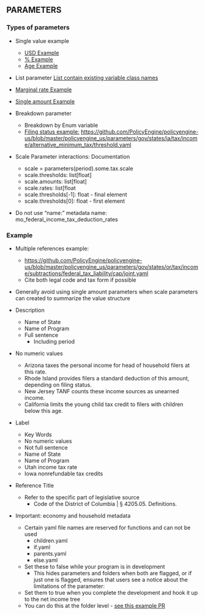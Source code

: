 ## PARAMETERS

### Types of parameters
- Single value example
  - [USD Example](https://github.com/PolicyEngine/policyengine-us/blob/master/policyengine_us/parameters/gov/states/dc/tax/income/credits/eitc/without_children/phase_out/start.yaml)
  - [% Example](https://github.com/PolicyEngine/policyengine-us/blob/master/policyengine_us/parameters/gov/states/dc/tax/income/credits/eitc/with_children/match.yaml) 
  - [Age Example](https://github.com/PolicyEngine/policyengine-us/blob/master/policyengine_us/parameters/gov/states/ma/tax/income/exemptions/aged/age.yaml)

- List parameter
 [List contain existing variable class names](https://github.com/PolicyEngine/policyengine-us/blob/master/policyengine_us/parameters/gov/states/dc/dhs/tanf/income/earned.yaml)
- [Marginal rate Example](https://github.com/PolicyEngine/policyengine-us/blob/master/policyengine_us/parameters/gov/states/ny/tax/income/main/joint.yaml)
- [Single amount Example](https://github.com/PolicyEngine/policyengine-us/blob/master/policyengine_us/parameters/gov/states/or/tax/income/subtractions/federal_tax_liability/cap/joint.yaml)
- Breakdown parameter
  - Breakdown by Enum variable
  - [Filing status example:](https://github.com/PolicyEngine/policyengine-us/blob/master/policyengine_us/variables/household/demographic/tax_unit/filing_status.py) https://github.com/PolicyEngine/policyengine-us/blob/master/policyengine_us/parameters/gov/states/ia/tax/income/alternative_minimum_tax/threshold.yaml

- Scale Parameter interactions: Documentation
  - scale = parameters(period).some.tax.scale
  - scale.thresholds: list[float]
  - scale.amounts: list[float]
  - scale.rates: list[float
  - scale.thresholds[-1]: float - final element
  - scale.thresholds[0]: float - first element
- Do not use “name:” metadata
   name: mo_federal_income_tax_deduction_rates


### Example

- Multiple references example:
    - https://github.com/PolicyEngine/policyengine-us/blob/master/policyengine_us/parameters/gov/states/or/tax/income/subtractions/federal_tax_liability/cap/joint.yaml 
    - Cite both legal code and tax form if possible
- Generally avoid using single amount parameters when scale parameters can created to summarize the value structure 
- Description
    - Name of State
    - Name of Program 
    - Full sentence 
        - Including period
- No numeric values
    - Arizona taxes the personal income for head of household filers at this rate.
    - Rhode Island provides filers a standard deduction of this amount, depending on filing status.
    - New Jersey TANF counts these income sources as unearned income.
    - California limits the young child tax credit to filers with children below this age.
- Label
    - Key Words
    - No numeric values
    - Not full sentence
    - Name of State
    - Name of Program
    - Utah income tax rate
    - Iowa nonrefundable tax credits
- Reference Title
    - Refer to the specific part of legislative source
       - Code of the District of Columbia | § 4205.05. Definitions.

- Important: economy and household metadata
    - Certain yaml file names are reserved for functions and can not be used 
        - children.yaml
        - if.yaml 
        - parents.yaml
        - else.yaml
    - Set these to false while your program is in development
        - This hides parameters and folders when both are flagged, or if just one is flagged, ensures that users see a notice about the limitations of the parameter:
    - Set them to true when you complete the development and hook it up to the net income tree
    - You can do this at the folder level - [see this example PR](https://github.com/PolicyEngine/policyengine-us/pull/2583)

